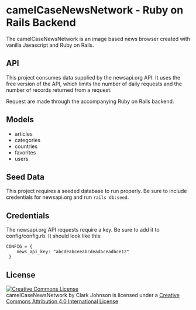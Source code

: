 # camelCaseNewsNetwork - Ruby on Rails Backend

The camelCaseNewsNetwork is an image based news browser created with vanilla Javascript and Ruby on Rails.

## API

This project consumes data supplied by the newsapi.org API. It uses the free version of the API, which limits the number of daily requests and the number of records returned from a request.

Request are made through the accompanying Ruby on Rails backend.

## Models

- articles
- categories
- countries
- favorites
- users

## Seed Data

This project requires a seeded database to run properly. Be sure to include credentials for newsapi.org and run `rails db:seed`.

## Credentials

The newsapi.org API requests require a key. Be sure to add it to config/config.rb. It should look like this:

```
CONFIG = {
    news_api_key: "abcdeabceeabcdeadbceadbce12"
 }
```

## License

<a rel="license" href="http://creativecommons.org/licenses/by/4.0/"><img alt="Creative Commons License" style="border-width:0" src="https://i.creativecommons.org/l/by/4.0/88x31.png" /></a><br /><span xmlns:dct="http://purl.org/dc/terms/" property="dct:title">camelCaseNewsNetwork</span> by <span xmlns:cc="http://creativecommons.org/ns#" property="cc:attributionName">Clark Johnson</span> is licensed under a <a rel="license" href="http://creativecommons.org/licenses/by/4.0/">Creative Commons Attribution 4.0 International License</a>
